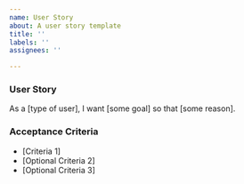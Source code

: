 ```yaml
---
name: User Story
about: A user story template
title: ''
labels: ''
assignees: ''

---
```


### User Story

As a [type of user], 
I want [some goal] 
so that [some reason].

### Acceptance Criteria
* [Criteria 1]
* [Optional Criteria 2]
* [Optional Criteria 3]
